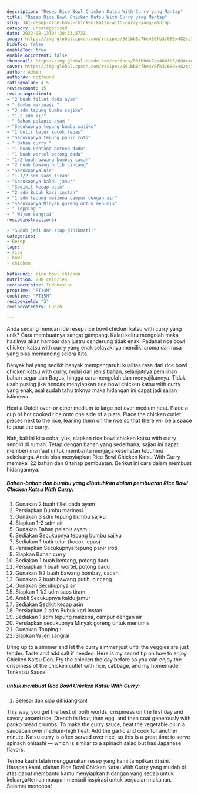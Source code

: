 ```yaml
---
description: "Resep Rice Bowl Chicken Katsu With Curry yang Mantap"
title: "Resep Rice Bowl Chicken Katsu With Curry yang Mantap"
slug: 341-resep-rice-bowl-chicken-katsu-with-curry-yang-mantap
category: Uncategorized
date: 2022-08-13T04:30:33.573Z
image: https://img-global.cpcdn.com/recipes/561bb8c7be480fb3/680x482cq70/rice-bowl-chicken-katsu-with-curry-foto-resep-utama.jpg
hideToc: false
enableToc: true
enableTocContent: false
thumbnail: https://img-global.cpcdn.com/recipes/561bb8c7be480fb3/680x482cq70/rice-bowl-chicken-katsu-with-curry-foto-resep-utama.jpg
cover: https://img-global.cpcdn.com/recipes/561bb8c7be480fb3/680x482cq70/rice-bowl-chicken-katsu-with-curry-foto-resep-utama.jpg
author: Admin
authorAv: notfound
ratingvalue: 4.5
reviewcount: 15
recipeingredient:
- "2 buah fillet dada ayam"
- " Bumbu marinasi "
- "3 sdm tepung bumbu sajiku"
- "1-2 sdm air"
- " Bahan pelapis ayam "
- "Secukupnya tepung bumbu sajiku"
- "1 butir telur kocok lepas"
- "Secukupnya tepung panir roti"
- " Bahan curry "
- "1 buah kentang potong dadu"
- "1 buah wortel potong dadu"
- "1/2 buah bawang bombay cacah"
- "2 buah bawang putih cincang"
- "Secukupnya air"
- "1 1/2 sdm saos tiram"
- "Secukupnya kaldu jamur"
- "Sedikit kecap asin"
- "2 sdm Bubuk kari instan"
- "1 sdm tepung maizena campur dengan air"
- "secukupnya Minyak goreng untuk menumis"
- " Topping "
- " Wijen sangrai"
recipeinstructions:

- "Sudah jadi dan siap dinikmati!"
categories:
- Resep
tags:
- rice
- bowl
- chicken

katakunci: rice bowl chicken 
nutrition: 288 calories
recipecuisine: Indonesian
preptime: "PT14M"
cooktime: "PT35M"
recipeyield: "3"
recipecategory: Lunch

---
```





Anda sedang mencari ide resep rice bowl chicken katsu with curry yang unik? Cara membuatnya sangat gampang. Kalau keliru mengolah maka hasilnya akan hambar dan justru cenderung tidak enak. Padahal rice bowl chicken katsu with curry yang enak selayaknya memiliki aroma dan rasa yang bisa memancing selera Kita.





Banyak hal yang sedikit banyak mempengaruhi kualitas rasa dari rice bowl chicken katsu with curry, mulai dari jenis bahan, selanjutnya pemilihan bahan segar dan Bagus, hingga cara mengolah dan menyajikannya. Tidak usah pusing jika hendak menyiapkan rice bowl chicken katsu with curry yang enak,      asal sudah tahu triknya maka hidangan ini dapat jadi sajian istimewa.














Heat a Dutch oven or other medium to large pot over medium heat. Place a cup of hot cooked rice onto one side of a plate. Place the chicken cutlet pieces next to the rice, leaning them on the rice so that there will be a space to pour the curry.






Nah, kali ini kita coba, yuk, siapkan rice bowl chicken katsu with curry sendiri di rumah. Tetap dengan bahan yang sederhana, sajian ini dapat memberi manfaat untuk membantu menjaga kesehatan tubuhmu sekeluarga. Anda bisa menyiapkan Rice Bowl Chicken Katsu With Curry memakai 22 bahan dan 0 tahap pembuatan. Berikut ini cara dalam membuat hidangannya.

<!--inarticleads1-->

##### Bahan-bahan dan bumbu yang dibutuhkan dalam pembuatan Rice Bowl Chicken Katsu With Curry:

1. Gunakan 2 buah fillet dada ayam
1. Persiapkan  Bumbu marinasi :
1. Gunakan 3 sdm tepung bumbu sajiku
1. Siapkan 1-2 sdm air
1. Gunakan  Bahan pelapis ayam :
1. Sediakan Secukupnya tepung bumbu sajiku
1. Sediakan 1 butir telur (kocok lepas)
1. Persiapkan Secukupnya tepung panir /roti
1. Siapkan  Bahan curry :
1. Sediakan 1 buah kentang, potong dadu
1. Persiapkan 1 buah wortel, potong dadu
1. Gunakan 1/2 buah bawang bombay, cacah
1. Gunakan 2 buah bawang putih, cincang
1. Gunakan Secukupnya air
1. Siapkan 1 1/2 sdm saos tiram
1. Ambil Secukupnya kaldu jamur
1. Sediakan Sedikit kecap asin
1. Persiapkan 2 sdm Bubuk kari instan
1. Sediakan 1 sdm tepung maizena, campur dengan air
1. Persiapkan secukupnya Minyak goreng untuk menumis
1. Gunakan  Topping :
1. Siapkan  Wijen sangrai


Bring up to a simmer and let the curry simmer just until the veggies are just tender. Taste and add salt if needed. Here is my secret tip on how to enjoy Chicken Katsu Don. Fry the chicken the day before so you can enjoy the crispiness of the chicken cutlet with rice, cabbage, and my homemade Tonkatsu Sauce. 

<!--inarticleads2-->

#####  untuk membuat Rice Bowl Chicken Katsu With Curry:


1. Selesai dan siap dihidangkan!

This way, you get the best of both worlds, crispiness on the first day and savory umami rice. Drench in flour, then egg, and then coat generously with panko bread crumbs. To make the curry sauce, heat the vegetable oil in a saucepan over medium-high heat. Add the garlic and cook for another minute. Katsu curry is often served over rice, so this is a great time to serve spinach ohitashi — which is similar to a spinach salad but has Japanese flavors. 

Terima kasih telah menggunakan resep yang kami tampilkan di sini. Harapan kami, olahan Rice Bowl Chicken Katsu With Curry yang mudah di atas dapat membantu kamu menyiapkan hidangan yang sedap untuk keluarga/teman maupun menjadi inspirasi untuk berjualan makanan. Selamat mencoba!
